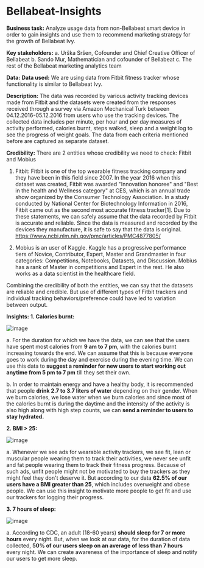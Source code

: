 # Bellabeat-Insights

**Business task:**
Analyze usage data from non-Bellabeat smart device in order to gain insights and use them to recommend marketing strategy for the growth of Bellabeat Ivy.

**Key stakeholders:**
		a. Urška Sršen, Cofounder and Chief Creative Officer of Bellabeat
		b. Sando Mur, Mathematician and cofounder of Bellabeat
		c. The rest of the Bellabeat marketing analytics team



**Data:**
**Data used:**
We are using data from Fitbit fitness tracker whose functionality is similar to Bellabeat Ivy.

**Description:**
The data was recorded by various activity tracking devices made from Fitbit and the datasets were created from the responses received through a survey via Amazon Mechanical Turk between 04.12.2016-05.12.2016 from users who use the tracking devices. The collected data includes per minute, per hour and per day measures of activity performed, calories burnt, steps walked, sleep and a weight log to see the progress of weight goals. The data from each criteria mentioned before are captured as separate dataset.

**Credibility:**
There are 2 entities whose credibility we need to check: Fitbit and Mobius

1. Fitbit: Fitbit is one of the top wearable fitness tracking company and they have been in this field since 2007. In the year 2016 when this dataset was created, Fitbit 	was awarded "Innovation honoree" and "Best in the health and Wellness category" at CES, which is an annual trade show organized by the Consumer Technology Association. 	In a study conducted by National Center for Biotechnology Information in 2016, Fitbit came out as the second most accurate fitness tracker[1]. Due to these statements, 	we can safely assume that the data recorded by Fitbit is accurate and reliable. Since the data is measured and recorded by the devices they manufacture, it is safe to 		say that the data is original.
	https://www.ncbi.nlm.nih.gov/pmc/articles/PMC4877805/
	
2. Mobius is an user of Kaggle. Kaggle has a progressive performance tiers of Novice, Contributor, Expert, Master and Grandmaster in four categories: Competitions, 		Notebooks, Datasets, and Discussion. Mobius has a rank of Master in competitions and Expert in the rest. He also works as a data scientist in the healthcare field.
	
Combining the credibility of both the entities, we can say that the datasets are reliable and credible. But use of different types of Fitbit trackers and individual tracking behaviors/preference could have led to variation between output. 

**Insights:**
**1. Calories burnt:**

![image](https://user-images.githubusercontent.com/65936796/143815779-dc95c223-e9f3-41a6-898f-ada96fbe05cd.png)

a. For the duration for which we have the data, we can see that the users have spent most calories from **9 am to 7 pm**, with the calories burnt increasing towards the end. 	  We can assume that this is because everyone goes to work during the day and exercise during the evening time. We can use this data to **suggest a reminder for new users to 	    start working out anytime from 5 pm to 7 pm** till they set their own. 
	
b. In order to maintain energy and have a healthy body, it is recommended that people **drink 2.7 to 3.7 liters of wate**r depending on their gender. When we burn calories, 	 we lose water when we burn calories and since most of the calories burnt is during the daytime and the intensity of the activity is also high along with high step               counts, we can **send a reminder to users to stay hydrated.**
	
**2. BMI > 25:**

![image](https://user-images.githubusercontent.com/65936796/143896888-adbc38f4-5d1b-475d-8bcd-de87b8bef86d.png)

a. Whenever we see ads for wearable activity trackers, we see fit, lean or muscular people wearing them to track their activities, we never see unfit and fat people 		wearing them to track their fitness progress. Because of such ads, unfit people might not be motivated to buy the trackers as they might feel they don't deserve it. But 	according to our data **62.5% of our users have a BMI greater than 25**, which includes overweight and obese people. We can use this insight to motivate more people to get 	fit and use our trackers for logging their progress.
	
**3. 7 hours of sleep:**

![image](https://user-images.githubusercontent.com/65936796/143895890-9afe7d25-0778-4cfa-9530-abebb6c50be4.png)

a. According to CDC, an adult (18-60 years) **should sleep for 7 or more hours** every night. But, when we look at our data, for the duration of data collected, **50% of our users sleep on an average of less than 7 hours** every night. We can create awareness of the importance of sleep and notify our users to get more sleep.

